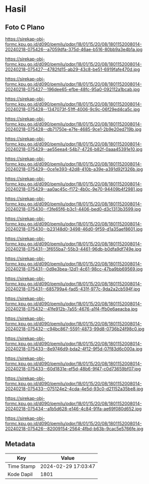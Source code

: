 # Hasil

## Foto C Plano

https://sirekap-obj-formc.kpu.go.id/d090/pemilu/pdpr/18/01/15/20/08/1801152008014-20240218-075426--a7059dfa-375d-46ae-b516-80bb9a3e4b1a.jpg

https://sirekap-obj-formc.kpu.go.id/d090/pemilu/pdpr/18/01/15/20/08/1801152008014-20240218-075427--4782fd15-ab29-43c8-be51-6919fafe470d.jpg

https://sirekap-obj-formc.kpu.go.id/d090/pemilu/pdpr/18/01/15/20/08/1801152008014-20240218-075427--196dee65-efbe-48fc-95a0-092112a1bcab.jpg

https://sirekap-obj-formc.kpu.go.id/d090/pemilu/pdpr/18/01/15/20/08/1801152008014-20240218-075428--1347073f-51ff-4006-9c9c-06f29ed4ca5c.jpg

https://sirekap-obj-formc.kpu.go.id/d090/pemilu/pdpr/18/01/15/20/08/1801152008014-20240218-075428--db71750e-e7fe-4685-9ce1-2b9e20ed719b.jpg

https://sirekap-obj-formc.kpu.go.id/d090/pemilu/pdpr/18/01/15/20/08/1801152008014-20240218-075429--ae55eea4-54b7-4726-b82f-0aaa45391e10.jpg

https://sirekap-obj-formc.kpu.go.id/d090/pemilu/pdpr/18/01/15/20/08/1801152008014-20240218-075429--0ce1e393-42d8-410b-a39e-a391d92f326b.jpg

https://sirekap-obj-formc.kpu.go.id/d090/pemilu/pdpr/18/01/15/20/08/1801152008014-20240218-075429--aa0ac45c-f172-4b0c-9e70-94409b4f2981.jpg

https://sirekap-obj-formc.kpu.go.id/d090/pemilu/pdpr/18/01/15/20/08/1801152008014-20240218-075430--f3fe65f6-b3c1-4406-bed0-d3c1313b3599.jpg

https://sirekap-obj-formc.kpu.go.id/d090/pemilu/pdpr/18/01/15/20/08/1801152008014-20240218-075430--b23148d0-3498-46d0-9f59-d1a35aef8601.jpg

https://sirekap-obj-formc.kpu.go.id/d090/pemilu/pdpr/18/01/15/20/08/1801152008014-20240218-075431--3f655ba7-55b3-4461-96db-b0dfa9df749e.jpg

https://sirekap-obj-formc.kpu.go.id/d090/pemilu/pdpr/18/01/15/20/08/1801152008014-20240218-075431--0d9e3bea-12d1-4c61-98cc-47ba9bb69569.jpg

https://sirekap-obj-formc.kpu.go.id/d090/pemilu/pdpr/18/01/15/20/08/1801152008014-20240218-075431--685799a4-fad5-431f-977c-9da2a2cb594f.jpg

https://sirekap-obj-formc.kpu.go.id/d090/pemilu/pdpr/18/01/15/20/08/1801152008014-20240218-075432--41fe912b-7a55-4676-a1f4-ffb0e6aeacba.jpg

https://sirekap-obj-formc.kpu.go.id/d090/pemilu/pdpr/18/01/15/20/08/1801152008014-20240218-075432--c94bc867-5591-4873-99d8-0736b24f98c0.jpg

https://sirekap-obj-formc.kpu.go.id/d090/pemilu/pdpr/18/01/15/20/08/1801152008014-20240218-075433--8e9746d9-bda2-4f12-9f5d-07f83d6c000a.jpg

https://sirekap-obj-formc.kpu.go.id/d090/pemilu/pdpr/18/01/15/20/08/1801152008014-20240218-075433--60d1831e-ef5d-48b6-9f47-c0d73659bf07.jpg

https://sirekap-obj-formc.kpu.go.id/d090/pemilu/pdpr/18/01/15/20/08/1801152008014-20240218-075433--075124e2-4cda-4e5d-93c0-d21152a35be8.jpg

https://sirekap-obj-formc.kpu.go.id/d090/pemilu/pdpr/18/01/15/20/08/1801152008014-20240218-075434--a1b5d628-e146-4c84-91fa-ae69f080d652.jpg

https://sirekap-obj-formc.kpu.go.id/d090/pemilu/pdpr/18/01/15/20/08/1801152008014-20240218-075426--82009154-2564-4fbd-b63b-9cac5e5766fe.jpg


## Metadata

| Key        | Value               |
| ---------- | ------------------- |
| Time Stamp | 2024-02-29 17:03:47 |
| Kode Dapil | 1801                |



